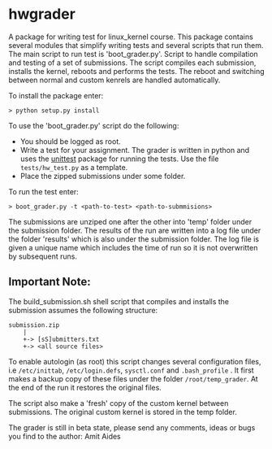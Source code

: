 hwgrader
========
A package for writing test for linux_kernel course. This package
contains several modules that simplify writing tests and several
scripts that run them. The main script to run test is 'boot_grader.py'.
Script to handle compilation and testing of a set of submissions.
The script compiles each submission, installs the kernel, reboots
and performs the tests. The reboot and switching between normal
and custom kenrels are handled automatically.

To install the package enter:

    > python setup.py install

To use the 'boot_grader.py' script do the following:

* You should be logged as root.
* Write a test for your assignment. The grader is written in
   python and uses the [unittest][1] package for running the tests.
   Use the file `tests/hw_test.py` as a template.
* Place the zipped submissions under some folder.

To run the test enter:

    > boot_grader.py -t <path-to-test> <path-to-submmisions>

The submissions are unziped one after the other into 'temp' folder
under the submission folder. The results of the run are written into
a log file under the folder 'results' which is also under the
submission folder. The log file is given a unique name which includes
the time of run so it is not overwritten by subsequent runs.

Important Note:
---------------
The build_submission.sh shell script that compiles and installs the
submission assumes the following structure:

    submission.zip
        |
        +-> [sS]ubmitters.txt
        +-> <all source files>

To enable autologin (as root) this script changes several
configuration files, i.e `/etc/inittab`, `/etc/login.defs`, `sysctl.conf`
and `.bash_profile` . It first makes a backup copy of these files
under the folder `/root/temp_grader`. At the end of the run it
restores the original files.

The script also make a 'fresh' copy of the custom kernel between
submissions. The original custom kernel is stored in the temp
folder.

The grader is still in beta state, please send any
comments, ideas or bugs you find to the author: Amit Aides

[1]: http://docs.python.org/release/2.2.1/lib/module-unittest.html
